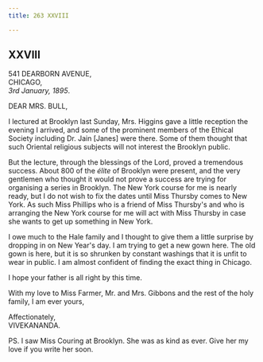 ```yaml
---
title: 263 XXVIII

---
```

  

  


## XXVIII

541 DEARBORN AVENUE,  
CHICAGO,  
*3rd January, 1895*.

DEAR MRS. BULL,

I lectured at Brooklyn last Sunday, Mrs. Higgins gave a little reception
the evening I arrived, and some of the prominent members of the Ethical
Society including Dr. Jain \[Janes\] were there. Some of them thought
that such Oriental religious subjects will not interest the Brooklyn
public.

But the lecture, through the blessings of the Lord, proved a tremendous
success. About 800 of the *élite* of Brooklyn were present, and the very
gentlemen who thought it would not prove a success are trying for
organising a series in Brooklyn. The New York course for me is nearly
ready, but I do not wish to fix the dates until Miss Thursby comes to
New York. As such Miss Phillips who is a friend of Miss Thursby's and
who is arranging the New York course for me will act with Miss Thursby
in case she wants to get up something in New York.

I owe much to the Hale family and I thought to give them a little
surprise by dropping in on New Year's day. I am trying to get a new gown
here. The old gown is here, but it is so shrunken by constant washings
that it is unfit to wear in public. I am almost confident of finding the
exact thing in Chicago.

I hope your father is all right by this time.

With my love to Miss Farmer, Mr. and Mrs. Gibbons and the rest of the
holy family, I am ever yours,

Affectionately,  
VIVEKANANDA.

  
PS. I saw Miss Couring at Brooklyn. She was as kind as ever. Give her my
love if you write her soon.